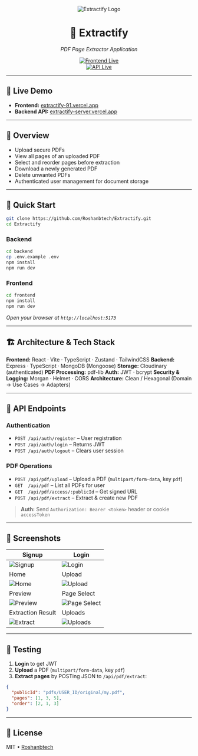<p align="center">
  <img src="https://img.shields.io/badge/Extractify-PDF%20Page%20Extractor-blue" alt="Extractify Logo">
</p>

<div align="center">

# 📑 Extractify

_PDF Page Extractor Application_

[![Frontend Live](https://img.shields.io/badge/Frontend-Live-blue.svg)](https://extractify-91.vercel.app)  
[![API Live](https://img.shields.io/badge/API-Live-green.svg)](https://extractify-server.vercel.app)

</div>

---

## 🔗 Live Demo

- **Frontend:** [extractify-91.vercel.app](https://extractify-91.vercel.app)  
- **Backend API:** [extractify-server.vercel.app](https://extractify-server.vercel.app)

---

## 🧐 Overview

- Upload secure PDFs  
- View all pages of an uploaded PDF  
- Select and reorder pages before extraction  
- Download a newly generated PDF  
- Delete unwanted PDFs  
- Authenticated user management for document storage  

---

## 🚀 Quick Start

```bash
git clone https://github.com/Roshanbtech/Extractify.git
cd Extractify
```

### Backend

```bash
cd backend
cp .env.example .env
npm install
npm run dev
```

### Frontend

```bash
cd frontend
npm install
npm run dev
```

*Open your browser at `http://localhost:5173`*

---

## 🏗 Architecture & Tech Stack

**Frontend:** React · Vite · TypeScript · Zustand · TailwindCSS
**Backend:** Express · TypeScript · MongoDB (Mongoose)
**Storage:** Cloudinary (authenticated)
**PDF Processing:** pdf-lib
**Auth:** JWT · bcrypt
**Security & Logging:** Morgan · Helmet · CORS
**Architecture:** Clean / Hexagonal (Domain → Use Cases → Adapters)

---

## 🔌 API Endpoints

### Authentication

* `POST /api/auth/register` – User registration
* `POST /api/auth/login` – Returns JWT
* `POST /api/auth/logout` – Clears user session

### PDF Operations

* `POST /api/pdf/upload` – Upload a PDF (`multipart/form-data`, key `pdf`)
* `GET  /api/pdf` – List all PDFs for user
* `GET  /api/pdf/access/:publicId` – Get signed URL
* `POST /api/pdf/extract` – Extract & create new PDF

> **Auth:** Send `Authorization: Bearer <token>` header or cookie `accessToken`

---

## 📸 Screenshots

| Signup                                | Login                                        |
| ------------------------------------- | -------------------------------------------- |
| ![Signup](./screenshots/signup.jpg)   | ![Login](./screenshots/login.jpg)            |
| Home                                  | Upload                                       |
| ![Home](./screenshots/home.jpg)       | ![Upload](./screenshots/upload.jpg)          |
| Preview                               | Page Select                                  |
| ![Preview](./screenshots/preview.jpg) | ![Page Select](./screenshots/pageselect.jpg) |
| Extraction Result                     | Uploads                                      |
| ![Extract](./screenshots/extract.jpg) | ![Uploads](./screenshots/uploads.jpg)        |

---

## 🧪 Testing

1. **Login** to get JWT
2. **Upload** a PDF (`multipart/form-data`, key `pdf`)
3. **Extract pages** by POSTing JSON to `/api/pdf/extract`:

```json
{
  "publicId": "pdfs/USER_ID/original/my.pdf",
  "pages": [1, 3, 5],
  "order": [2, 1, 3]
}
```

---

## 📄 License

MIT • [Roshanbtech](https://github.com/Roshanbtech)


